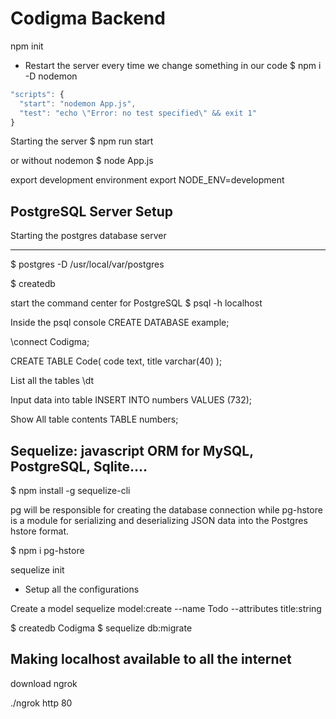 Codigma Backend
===============


npm init

- Restart the server every time we change something in our code
$ npm i -D nodemon

```js
"scripts": {
  "start": "nodemon App.js",
  "test": "echo \"Error: no test specified\" && exit 1"
}
```

Starting the server
$ npm run start


or without nodemon
$ node App.js


export development environment
export NODE_ENV=development


PostgreSQL Server Setup
----------------------
Starting the postgres database server

**************
$ postgres -D /usr/local/var/postgres


$ createdb

start the command center for PostgreSQL
$ psql -h localhost

Inside the psql console
CREATE DATABASE example;

\connect Codigma;

CREATE TABLE Code(
  code text,
  title varchar(40)
);

List all the tables
\dt

Input data into table
INSERT INTO numbers VALUES (732);

Show All table contents
TABLE numbers;


Sequelize: javascript ORM for MySQL, PostgreSQL, Sqlite....
---------------------------------------
$ npm install -g sequelize-cli

pg will be responsible for creating the database connection while pg-hstore is a module for serializing and deserializing JSON data into the Postgres hstore format.

$ npm i pg-hstore


sequelize init

- Setup all the configurations

Create a model
sequelize model:create --name Todo --attributes title:string


$ createdb Codigma
$ sequelize db:migrate








Making localhost available to all the internet
---------------------
download ngrok

./ngrok http 80
